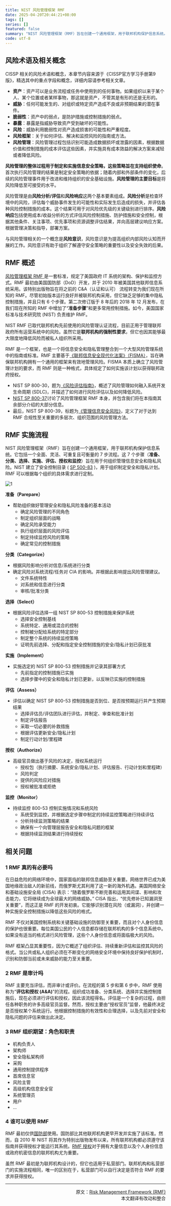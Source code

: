 ```yaml
---
title: NIST 风险管理框架 RMF
date: 2025-04-20T20:44:21+08:00
tags: []
series: []
featured: false
summary: "NIST 风险管理框架（RMF）旨在创建一个通用框架，用于联邦机构保护信息系统。它包括一个全面、灵活、可重复且可衡量的 7 步流程。这 7 个步骤（准备、分类、选择、实施、评估、授权和监控）旨在用于何组织管理信息安全和隐私风险。"
code: utf-8
---
```



## 风险术语及相关概念

CISSP 相关的风险术语和概念，本章节内容来源于《CISSP官方学习手册第9版》，精选其中的重点字段和概念，详细内容请参考相关文章。

- **资产**：资产可以是业务流程或任务中使用到的任何事物。如果组织以来于某个人、某个位置或者某样事物，那这就是资产，不管其是有形的还是无形的。
- **威胁**：任何可能发生的、对组织或特定资产造成不良或非预期结果的潜在事件。
- **脆弱性**：资产中的弱点，是防护措施或控制措施的弱点。
- **暴露**：暴露是指威胁导致资产受到破坏的可能性。
- **风险**：威胁利用脆弱性对资产造成损害的可能性和严重程度。
- **风险框架**：关于如何评估、解决和监控风险的指南或方法。
- **风险管理**：风险管理过程包括识别可能造成数据损坏或泄露的因素，根据数据价值和控制措施的成本评估这些因素，并实施具有成本效益的解决方案来减轻或者降低风险。

**风险管理的整体过程用于制定和实施信息安全策略，这些策略旨在支持组织使命**。首次执行风险管理的结果是制定安全策略的依据；随着内部和外部条件的变化，后续的风险管理事件用于改进和维持组织的安全基础设施。**风险管理的主要目标**是将风险降低至可接受的水平。

风险管理是由**风险分析/评估**和**风险响应**这两个基本要素组成。**风险分析**是检查环境中的风险，评估每个威胁事件发生的可能性和实际发生后造成的损失，并评估各种风险控制措施的成本。这个结果可用于对风险优先级的关键级别进行排序。**风险响应**包括使用成本/收益分析的方式评估风险控制措施、防护措施和安全控制，根据其他条件、关注事项、优先事项和资源调整评估结果，并向高层建议响应方案。根据管理决策和指导，部署方案。

与风险管理相关的一个概念是**风险意识**，风险意识是为提高组织内部风险认知而开展的工作。风险意识有助于组织了解遵守安全策略的重要性以及安全失效的后果。

## RMF 概述

[风险管理框架 RMF ](https://csrc.nist.gov/projects/risk-management/rmf-overview)是一套标准，规定了美国政府 IT 系统的架构、保护和监控方式。RMF 最初由美国国防部（DoD）开发，并于 2010 年被美国其他联邦信息系统采用。该特别出版物旨在将之前的 C&A（认证和认可） 流程转变为我们现在所知的 RMF。尽管初始版本运行良好并被联邦机构采用，但它缺乏足够的集中隐私控制措施，并且只有 6 个步骤。第二次修订版于 8 年后的 2018 年 12 月发布，在我们现在所知的 RMF 中增加了“**准备步骤**”和更多常用控制措施。如今，美国国家标准与技术研究院 (NIST) 负责维护 RMF。

NIST RMF 已取代联邦机构先前使用的风险管理认证流程，目前正用于管理联邦政府所有运营系统中的风险。虽然它是**联邦机构的强制性要求**，但它也因其能够最大限度地降低风险而被私人组织所采用。

RMF 是一个框架，也是一个将信息安全和隐私管理整合到一个大型风险管理系统中的指南或标准。RMF 主要基于[《联邦信息安全现代化法案》（FISMA）](https://www.cisa.gov/topics/cyber-threats-and-advisories/federal-information-security-modernization-act)，旨在确保联邦机构拥有一个通用的框架来有效地管理风险。FISMA 本质上确立了风险管理计划的要求，而 RMF 则是一种格式，具体规定了如何实施该计划以获得联邦政府授权。

- NIST SP 800-30，题为[《风险评估指南》](https://nvlpubs.nist.gov/nistpubs/Legacy/SP/nistspecialpublication800-30r1.pdf)，概述了风险管理如何融入系统开发生命周期 (SDLC)，并描述了如何进行风险评估以及如何降低风险。
- [NIST SP 800-37](https://nvlpubs.nist.gov/nistpubs/SpecialPublications/NIST.SP.800-37r2.pdf)讨论了风险管理框架 RMF 本身，并包含我们将在本指南其余部分介绍的大部分信息。
- 最后，NIST SP 800-39，标题为[《管理信息安全风险》](https://nvlpubs.nist.gov/nistpubs/Legacy/SP/nistspecialpublication800-39.pdf)，定义了对于达到 RMF 合规性至关重要的多层次、组织范围的风险管理方法。

## RMF 实施流程

NIST 风险管理框架（RMF）旨在创建一个通用框架，用于联邦机构保护信息系统。它包括一个全面、灵活、可重复且可衡量的 7 步流程。这 7 个步骤（**准备、分类、选择、实施、评估、授权和监控**）旨在用于何组织管理信息安全和隐私风险。NIST 建立了安全控制目录 ( [SP 500-83](https://www.steeltoad.com/what-is/nist-sp-500-83/) )，用于组织制定安全和隐私计划。RMF 可以根据每个组织的具体需求进行定制。

![1](../images/1.png)

**准备（Parepare）**

- 帮助组织做好管理安全和隐私风险准备的基本活动
  - 确定风险管理的不同角色
  - 制定组织层面的战略
  - 确定风险承受能力
  - 执行组织层面的风险评估
  - 制定持续监控风险的策略
  - 确定常见的控制措施

**分类（Categorize）**

- 根据风险影响分析对信息/系统进行分类
- 确定风险对系统流程/任务对 CIA 的影响。并根据此影响提出风险管理建议。
  - 文件系统特性
  - 对系统和信息进行分类
  - 审核/批准分类

**选择（Select）**

- 根据风险评估选择一组 NIST SP 800-53 控制措施来保护系统
  - 选择安全控制基线
  - 系统特定、通用或混合的控制
  - 控制被分配给系统的特定部分
  - 制定整个系统的持续监控策略
  - 证明先前选择、分配和指定安全控制措施的安全/隐私计划已获批准

**实施（Implement）**

- 实施选定的 NIST SP 800-53 控制措施并记录其部署方式
  - 先前指定的控制措施已实施
  - 选择步骤中的安全和隐私计划已更新，以反映已实施的控制措施

**评估（Assess）**

- 评估以确定 NIST SP 800-53 控制措施是否到位、是否按预期运行并产生预期结果
  - 选择评估员/评估团队进行评估，并制定、审查和批准计划
  - 制定评估报告
  - 采取一切必要的补救措施
  - 根据评估更新安全/隐私计划
  - 制定行动计划/里程碑

**授权（Authorize）**

- 高级官员做出基于风险的决定，授权系统运行
  - 授权包（执行摘要、系统安全/隐私计划、评估报告、行动计划和里程碑）
  - 风险判定
  - 提供的风险应对措施
  - 授权被批准或拒绝

**监控（Monitor）**

- 持续监控 800-53 控制实施情况和系统风险
  - 系统受到监控，并根据选定步骤中制定的持续监控策略进行持续评估
  - 分析持续监测策略的结果
  - 确保有一个向管理层报告安全和隐私问题的框架
  - 根据持续监测结果进行持续授权

## 相关问题

### 1 RMF 真的有必要吗

在日益危险的网络环境中，国家面临的联邦信息威胁至关重要。网络世界已成为美国地缘政治敌人的新前线，而俄罗斯尤其利用了这一新的海外机遇。美国网络安全和基础设施安全局 (CISA) 表示：“随着俄罗斯不断完善和运用其间谍、影响和攻击能力，它将继续成为全球最大的网络威胁。” CISA 指出，“优先修补已知漏洞至关重要”，而这正是 RMF 的开发初衷。它能够识别潜在风险（或漏洞），并创建一种实施安全控制措施以降低这些风险的格式。

RMF 不仅对美国控制系统和关键基础设施的防御至关重要，而且对个人身份信息的保护也很重要。每位美国公民的个人信息都存储在联邦机构的多个信息系统中。如果没有适当的格式进行风险管理，这些个人身份信息或将面临极大的风险。

RMF 框架凸显其重要性，因为它概述了组织评估、持续重新评估和监控其风险的格式。当公共或私人组织必须在不断变化的网络安全环境中保持良好保护机制时，识别和防御当前或未来威胁的能力至关重要。

### 2 RMF 是审计吗

RMF 主要充当评估，而非审计或评价。在流程的第 5 步和第 6 步中，RMF 使用称为“**评估和授权 (A&A)**”的流程。组织成功准备、分类系统、选择并实施控制措施后，现在必须进行评估和授权，因此该流程得名。评估是一个复杂的过程，由担任各种职务的许多高级官员监督。然而，授权主要由“授权官员”监督，他最终决定是否授权某个系统运行。他根据控制措施的有效性和合理选择，以及先前对安全和隐私问题的评估来做出此决定。

### 3 RMF 组织期望：角色和职责

- 机构负责人
- 架构师
- 安全隐私架构师
- 采购
- 通用控制提供程序
- 首席信息官
- 风险主管
- 高级机构信息安全官
- 系统管理员
- 用户
- ...

### 4 谁可以使用 RMF

RMF 最初仅供[国防部](https://www.steeltoad.com/what-is/dod/)使用。国防部比其他联邦机构更早开发并实施了该标准。然而，自 2010 年 NIST 将其作为特别出版物发布以来，所有联邦机构都必须遵守该指南并获得授权才能运行其系统。[RMF 授权](https://www.steeltoad.com/risk-management-framework/)对于拥有大量信息以及个人身份信息或政府机密信息的联邦机构尤为重要。

虽然 RMF 最初是为联邦机构设计的，但它也适用于私营部门。联邦机构和私营部门的实施流程相同，唯一的区别在于，私营部门可以自行决定是否符合 RMF 的要求并获得授权。

<hr />
<div style="text-align: right;">
    原文：<a href="https://www.steeltoad.com/risk-management-framework">Risk Management Framework (RMF)</a><br />
    本文翻译有改动和整合
</div>
